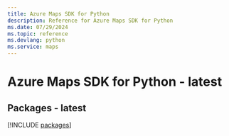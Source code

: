```yaml
---
title: Azure Maps SDK for Python
description: Reference for Azure Maps SDK for Python
ms.date: 07/29/2024
ms.topic: reference
ms.devlang: python
ms.service: maps
---
```

# Azure Maps SDK for Python - latest
## Packages - latest
[!INCLUDE [packages](maps-index.md)]